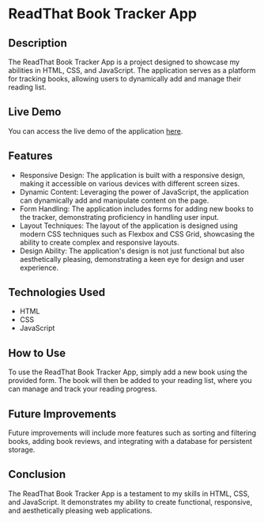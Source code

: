 # ReadThat Book Tracker App


## Description
The ReadThat Book Tracker App is a project designed to showcase my abilities in HTML, CSS, and JavaScript.
The application serves as a platform for tracking books, allowing users to dynamically add and manage their reading list.

## Live Demo
You can access the live demo of the application [here](https://jordanperkins98.github.io/libraryapp/).


## Features

- Responsive Design: The application is built with a responsive design, making it accessible on various devices with different screen sizes.
- Dynamic Content: Leveraging the power of JavaScript, the application can dynamically add and manipulate content on the page.
- Form Handling: The application includes forms for adding new books to the tracker, demonstrating proficiency in handling user input.
- Layout Techniques: The layout of the application is designed using modern CSS techniques such as Flexbox and CSS Grid, showcasing the ability to create complex and responsive layouts. 
- Design Ability: The application's design is not just functional but also aesthetically pleasing, demonstrating a keen eye for design and user experience.

## Technologies Used
- HTML
- CSS
- JavaScript 

## How to Use
To use the ReadThat Book Tracker App, simply add a new book using the provided form. The book will then be added to your
reading list, where you can manage and track your reading progress.

## Future Improvements
Future improvements will include more features such as sorting and filtering books,
adding book reviews, and integrating with a database for persistent storage.

## Conclusion
The ReadThat Book Tracker App is a testament to my skills in HTML, CSS, and JavaScript.
It demonstrates my ability to create functional, responsive, and aesthetically pleasing web applications.
